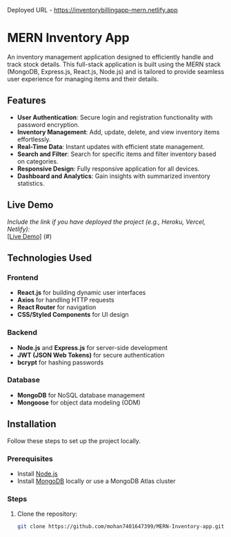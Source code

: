 Deployed URL - https://inventorybillingapp-mern.netlify.app


# MERN Inventory App

An inventory management application designed to efficiently handle and track stock details. This full-stack application is built using the MERN stack (MongoDB, Express.js, React.js, Node.js) and is tailored to provide seamless user experience for managing items and their details.

## Features

- **User Authentication**: Secure login and registration functionality with password encryption.
- **Inventory Management**: Add, update, delete, and view inventory items effortlessly.
- **Real-Time Data**: Instant updates with efficient state management.
- **Search and Filter**: Search for specific items and filter inventory based on categories.
- **Responsive Design**: Fully responsive application for all devices.
- **Dashboard and Analytics**: Gain insights with summarized inventory statistics.

## Live Demo

*Include the link if you have deployed the project (e.g., Heroku, Vercel, Netlify):*  
[[Live Demo]](https://inventorybillingapp-mern.netlify.app) (#)

## Technologies Used

### Frontend
- **React.js** for building dynamic user interfaces
- **Axios** for handling HTTP requests
- **React Router** for navigation
- **CSS/Styled Components** for UI design

### Backend
- **Node.js** and **Express.js** for server-side development
- **JWT (JSON Web Tokens)** for secure authentication
- **bcrypt** for hashing passwords

### Database
- **MongoDB** for NoSQL database management
- **Mongoose** for object data modeling (ODM)

## Installation

Follow these steps to set up the project locally.

### Prerequisites
- Install [Node.js](https://nodejs.org/)
- Install [MongoDB](https://www.mongodb.com/try/download/community) locally or use a MongoDB Atlas cluster

### Steps

1. Clone the repository:
   ```bash
   git clone https://github.com/mohan7401647399/MERN-Inventory-app.git
